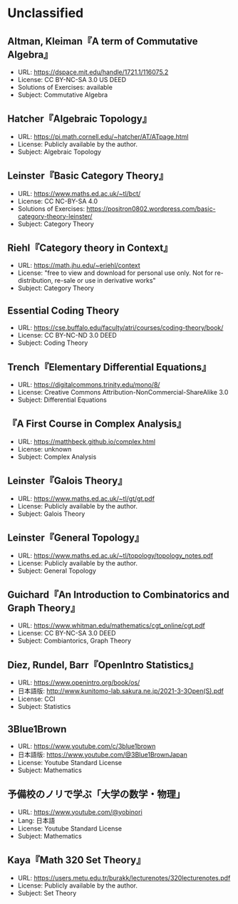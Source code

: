 # Unclassified

## Altman, Kleiman『A term of Commutative Algebra』

* URL: <https://dspace.mit.edu/handle/1721.1/116075.2>
* License: CC BY-NC-SA 3.0 US DEED
* Solutions of Exercises: available
* Subject: Commutative Algebra

## Hatcher『Algebraic Topology』

* URL: <https://pi.math.cornell.edu/~hatcher/AT/ATpage.html>
* License: Publicly available by the author.
* Subject: Algebraic Topology

## Leinster『Basic Category Theory』

* URL: <https://www.maths.ed.ac.uk/~tl/bct/>
* License: CC NC-BY-SA 4.0
* Solutions of Exercises: <https://positron0802.wordpress.com/basic-category-theory-leinster/>
* Subject: Category Theory

## Riehl『Category theory in Context』

* URL: <https://math.jhu.edu/~eriehl/context>
* License: "free to view and download for personal use only. Not for re-distribution, re-sale or use in derivative works"
* Subject: Category Theory

## Essential Coding Theory

* URL: <https://cse.buffalo.edu/faculty/atri/courses/coding-theory/book/>
* License: CC BY-NC-ND 3.0 DEED
* Subject: Coding Theory

## Trench『Elementary Differential Equations』

* URL: <https://digitalcommons.trinity.edu/mono/8/>
* License: Creative Commons Attribution-NonCommercial-ShareAlike 3.0
* Subject: Differential Equations

## 『A First Course in Complex Analysis』

* URL: <https://matthbeck.github.io/complex.html>
* License: unknown
* Subject: Complex Analysis

## Leinster『Galois Theory』

* URL: <https://www.maths.ed.ac.uk/~tl/gt/gt.pdf>
* License: Publicly available by the author.
* Subject: Galois Theory

## Leinster『General Topology』

* URL: <https://www.maths.ed.ac.uk/~tl/topology/topology_notes.pdf>
* License: Publicly available by the author.
* Subject: General Topology

## Guichard『An Introduction to Combinatorics and Graph Theory』

* URL: <https://www.whitman.edu/mathematics/cgt_online/cgt.pdf>
* License: CC BY-NC-SA 3.0 DEED
* Subject: Combiantorics, Graph Theory

## Diez, Rundel, Barr『OpenIntro Statistics』

* URL: <https://www.openintro.org/book/os/>
* 日本語版: <http://www.kunitomo-lab.sakura.ne.jp/2021-3-3Open(S).pdf>
* License: CCl
* Subject: Statistics

## 3Blue1Brown

* URL: <https://www.youtube.com/c/3blue1brown>
* 日本語版: <https://www.youtube.com/@3Blue1BrownJapan>
* License: Youtube Standard License
* Subject: Mathematics

## 予備校のノリで学ぶ「大学の数学・物理」

* URL: <https://www.youtube.com/@yobinori>
* Lang: 日本語
* License: Youtube Standard License
* Subject: Mathematics

## Kaya『Math 320 Set Theory』

* URL: <https://users.metu.edu.tr/burakk/lecturenotes/320lecturenotes.pdf>
* License: Publicly available by the author.
* Subject: Set Theory